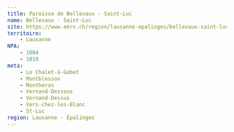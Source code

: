 ```yaml
---
title: Paroisse de Bellevaux - Saint-Luc
name: Bellevaux - Saint-Luc
site: https://www.eerv.ch/region/lausanne-epalinges/bellevaux-saint-luc/accueil
territoire:
    - Lausanne
NPA:
    - 1004
    - 1018
meta:
    - Le Chalet-à-Gobet
    - Montblesson
    - Montheron
    - Vernand-Dessous
    - Vernand-Dessus
    - Vers-chez-les-Blanc
    - St-Luc
region: Lausanne - Épalinges
---
```


